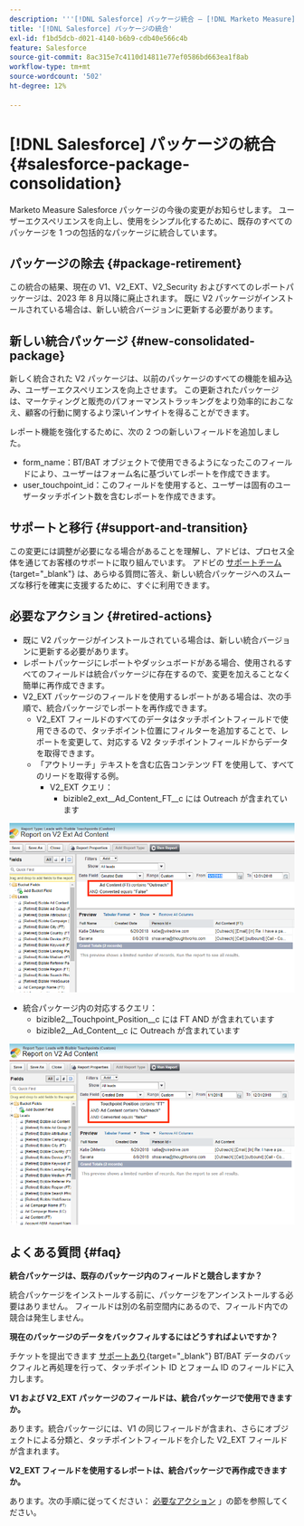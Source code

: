 ```yaml
---
description: '''[!DNL Salesforce] パッケージ統合 — [!DNL Marketo Measure]  — 製品ドキュメント`'
title: '[!DNL Salesforce] パッケージの統合'
exl-id: f1bd5dcb-d021-4140-b6b9-cdb40e566c4b
feature: Salesforce
source-git-commit: 8ac315e7c4110d14811e77ef0586bd663ea1f8ab
workflow-type: tm+mt
source-wordcount: '502'
ht-degree: 12%

---
```


# [!DNL Salesforce] パッケージの統合 {#salesforce-package-consolidation}

Marketo Measure Salesforce パッケージの今後の変更がお知らせします。 ユーザーエクスペリエンスを向上し、使用をシンプル化するために、既存のすべてのパッケージを 1 つの包括的なパッケージに統合しています。

## パッケージの除去 {#package-retirement}

この統合の結果、現在の V1、V2_EXT、V2_Security およびすべてのレポートパッケージは、2023 年 8 月以降に廃止されます。 既に V2 パッケージがインストールされている場合は、新しい統合バージョンに更新する必要があります。

## 新しい統合パッケージ {#new-consolidated-package}

新しく統合された V2 パッケージは、以前のパッケージのすべての機能を組み込み、ユーザーエクスペリエンスを向上させます。 この更新されたパッケージは、マーケティングと販売のパフォーマンストラッキングをより効率的におこなえ、顧客の行動に関するより深いインサイトを得ることができます。

レポート機能を強化するために、次の 2 つの新しいフィールドを追加しました。

* form_name：BT/BAT オブジェクトで使用できるようになったこのフィールドにより、ユーザーはフォーム名に基づいてレポートを作成できます。
* user_touchpoint_id：このフィールドを使用すると、ユーザーは固有のユーザータッチポイント数を含むレポートを作成できます。

## サポートと移行 {#support-and-transition}

この変更には調整が必要になる場合があることを理解し、アドビは、プロセス全体を通じてお客様のサポートに取り組んでいます。 アドビの [サポートチーム](https://nation.marketo.com/t5/support/ct-p/Support){target="_blank"} は、あらゆる質問に答え、新しい統合パッケージへのスムーズな移行を確実に支援するために、すぐに利用できます。

## 必要なアクション {#retired-actions}

* 既に V2 パッケージがインストールされている場合は、新しい統合バージョンに更新する必要があります。
* レポートパッケージにレポートやダッシュボードがある場合、使用されるすべてのフィールドは統合パッケージに存在するので、変更を加えることなく簡単に再作成できます。
* V2_EXT パッケージのフィールドを使用するレポートがある場合は、次の手順で、統合パッケージでレポートを再作成できます。
   * V2_EXT フィールドのすべてのデータはタッチポイントフィールドで使用できるので、タッチポイント位置にフィルターを追加することで、レポートを変更して、対応する V2 タッチポイントフィールドからデータを取得できます。
   * 「アウトリーチ」テキストを含む広告コンテンツ FT を使用して、すべてのリードを取得する例。
      * V2_EXT クエリ：
         * bizible2_ext__Ad_Content_FT__c には Outreach が含まれています

![](assets/package-consolidation-1.png)

* 統合パッケージ内の対応するクエリ：
   * bizible2__Touchpoint_Position__c には FT AND が含まれています
   * bizible2__Ad_Content__c に Outreach が含まれています

![](assets/salesforce-package-consolidation-2.png)

## よくある質問 {#faq}

**統合パッケージは、既存のパッケージ内のフィールドと競合しますか？**

統合パッケージをインストールする前に、パッケージをアンインストールする必要はありません。 フィールドは別の名前空間内にあるので、フィールド内での競合は発生しません。

**現在のパッケージのデータをバックフィルするにはどうすればよいですか？**

チケットを提出できます [サポートあり](https://nation.marketo.com/t5/support/ct-p/Support){target="_blank"} BT/BAT データのバックフィルと再処理を行って、タッチポイント ID とフォーム ID のフィールドに入力します。

**V1 および V2_EXT パッケージのフィールドは、統合パッケージで使用できますか。**

あります。統合パッケージには、V1 の同じフィールドが含まれ、さらにオブジェクトによる分類と、タッチポイントフィールドを介した V2_EXT フィールドが含まれます。

**V2_EXT フィールドを使用するレポートは、統合パッケージで再作成できますか。**

あります。次の手順に従ってください： [必要なアクション](#retired-actions) 」の節を参照してください。
